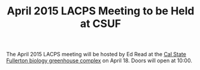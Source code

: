 ﻿---
layout: post
title: April 2015 LACPS Meeting to be Held at CSUF
redirect_from: "/node/78"
---

<div class="field field-name-body field-type-text-with-summary field-label-hidden"><div class="field-items"><div class="field-item even"><p>The April 2015 LACPS meeting will be hosted by Ed Read at the <a href="http://biology.fullerton.edu/facilities/greenhouse/index.html">Cal State Fullerton biology greenhouse complex</a> on April 18. Doors will open at 10:00.</p>
</div></div></div>
